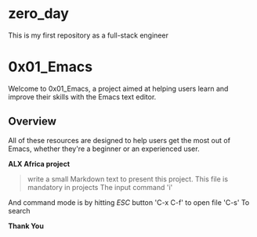 # zero_day
This is my first repository as a full-stack engineer
# 0x01_Emacs

Welcome to 0x01_Emacs, a project aimed at helping users learn and improve their skills with the Emacs text editor. 

## Overview

All of these resources are designed to help users get the most out of Emacs, whether they're a beginner or an experienced user.

**ALX Africa project**
>write a small Markdown text to present this project. This file is mandatory in projects
The input command
'i'

And command mode is by hitting *ESC* button
'C-x C-f' to open file
'C-s' To search

**Thank You**
